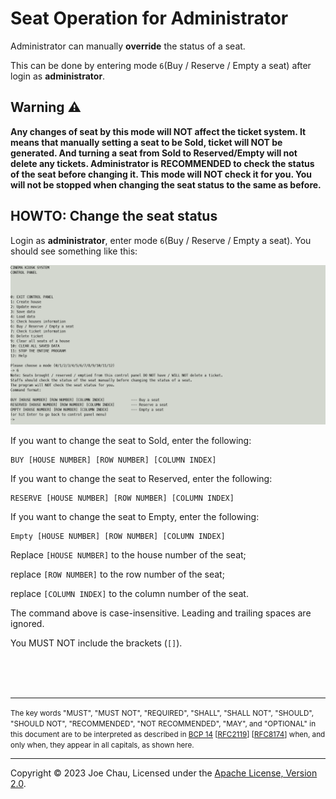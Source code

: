 # Seat Operation for Administrator

Administrator can manually **override** the status of a seat.

This can be done by entering mode `6`(Buy / Reserve / Empty a seat) 
after login as **administrator**. 

## Warning ⚠️
<b>
Any changes of seat by this mode will NOT affect the ticket system.
It means that manually setting a seat to be Sold, ticket will NOT be generated.
And turning a seat from Sold to Reserved/Empty will not delete any tickets.
Administrator is RECOMMENDED to check the status of the seat before changing it.
This mode will NOT check it for you. You will not be stopped when changing 
the seat status to the same as before.
</b>


## HOWTO: Change the seat status

Login as **administrator**, enter mode `6`(Buy / Reserve / Empty a seat).
You should see something like this:

![Screenshot of mode 6](../images/docs/control_panel_mode_6.png)

If you want to change the seat to Sold, enter the following:
```
BUY [HOUSE NUMBER] [ROW NUMBER] [COLUMN INDEX]
```

If you want to change the seat to Reserved, enter the following:
```
RESERVE [HOUSE NUMBER] [ROW NUMBER] [COLUMN INDEX]
```

If you want to change the seat to Empty, enter the following:
```
Empty [HOUSE NUMBER] [ROW NUMBER] [COLUMN INDEX]
```

Replace `[HOUSE NUMBER]` to the house number of the seat;

replace `[ROW NUMBER]` to the row number of the seat; 

replace `[COLUMN INDEX]` to the column number of the seat. 

The command above is case-insensitive. Leading and trailing spaces are ignored.

You MUST NOT include the brackets (`[]`).

<br/><br/><br/>

---
<small>
The key words "MUST", "MUST NOT", "REQUIRED", "SHALL", "SHALL
NOT", "SHOULD", "SHOULD NOT", "RECOMMENDED", "NOT RECOMMENDED",
"MAY", and "OPTIONAL" in this document are to be interpreted as
described in 
<a href="https://www.rfc-editor.org/bcp/bcp14" target="_blank">BCP 14</a>
[<a href="https://www.rfc-editor.org/rfc/rfc2119" target="_blank">RFC2119</a>]
[<a href="https://www.rfc-editor.org/rfc/rfc8174" target="_blank">RFC8174</a>]
when, and only when, they
appear in all capitals, as shown here.
</small>

---

Copyright © 2023 Joe Chau, Licensed under the 
<a href="https://www.apache.org/licenses/LICENSE-2.0" target="_blank">Apache License, Version 2.0</a>.